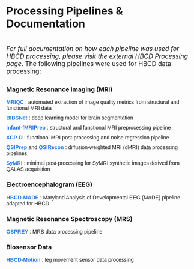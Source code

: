 # Processing Pipelines & Documentation

<p style="font-size: 1.2em; margin: 40px 0 0; font-weight: normal; padding-bottom: 5px; border-bottom: none;">
<i>For full documentation on how each pipeline was used for HBCD processing, please visit the external <a href="https://hbcd-cbrain-processing.readthedocs.io/latest/">HBCD Processing</a> page</i>. The following pipelines were used for HBCD data processing:</p> 

### Magnetic Resonance Imaging (MRI)
<ul style="list-style-type: none; padding: 0; font-family: Arial, sans-serif;">
  <li style="margin-bottom: 10px;">
    <a href="https://mriqc.readthedocs.io/en/latest/" style="color: #2a7ae2; text-decoration: none; font-weight: bold;">
      MRIQC
    </a>: automated extraction of image quality metrics from structural and functional MRI data
  </li>
  <li style="margin-bottom: 10px;">
    <a href="https://bibsnet.readthedocs.io/en/latest/" style="color: #2a7ae2; text-decoration: none; font-weight: bold;">
      BIBSNet
    </a>: deep learning model for brain segmentation
  </li>
  <li style="margin-bottom: 10px;">
    <a href="https://nibabies.readthedocs.io/en/latest/" style="color: #2a7ae2; text-decoration: none; font-weight: bold;">
      infant-fMRIPrep
    </a>: structural and functional MRI preprocessing pipeline
  </li>
  <li style="margin-bottom: 10px;">
    <a href="https://xcp-d.readthedocs.io/en/latest/" style="color: #2a7ae2; text-decoration: none; font-weight: bold;">
      XCP-D
    </a>: functional MRI post-processing and noise regression pipeline
  </li>
  <li style="margin-bottom: 10px;">
    <a href="https://qsiprep.readthedocs.io/en/latest/" style="color: #2a7ae2; text-decoration: none; font-weight: bold;">
      QSIPrep
    </a> and 
    <a href="https://qsirecon.readthedocs.io/en/latest/" style="color: #2a7ae2; text-decoration: none; font-weight: bold;">
      QSIRecon
    </a>: diffusion-weighted MRI (dMRI) data processing pipelines
  </li>
  <li style="margin-bottom: 10px;">
    <a href="https://hbcd-symri-postproc.readthedocs.io/en/latest/index.html" style="color: #2a7ae2; text-decoration: none; font-weight: bold;">
      SyMRI
    </a>: minimal post-processing for SyMRI synthetic images derived from QALAS acquisition
  </li>
</ul>

### Electroencephalogram (EEG)
<p style="list-style-type: none; padding: 0; font-family: Arial, sans-serif;">
    <a href="https://docs-hbcd-made.readthedocs.io/en/latest/" style="color: #2a7ae2; text-decoration: none; font-weight: bold;">
      HBCD-MADE
    </a>: Maryland Analysis of Developmental EEG (MADE) pipeline adapted for HBCD
</p>

### Magnetic Resonance Spectroscopy (MRS)       
<p style="list-style-type: none; padding: 0; font-family: Arial, sans-serif;">
    <a href="https://osprey-bids.readthedocs.io/en/latest/index.html" style="color: #2a7ae2; text-decoration: none; font-weight: bold;">
      OSPREY
    </a>: MRS data processing pipeline
</p>

### Biosensor Data      
<p style="list-style-type: none; padding: 0; font-family: Arial, sans-serif;">
    <a href="https://hbcd-motion-postproc.readthedocs.io/en/latest/" style="color: #2a7ae2; text-decoration: none; font-weight: bold;">
      HBCD-Motion
    </a>: leg movement sensor data processing
</p>
